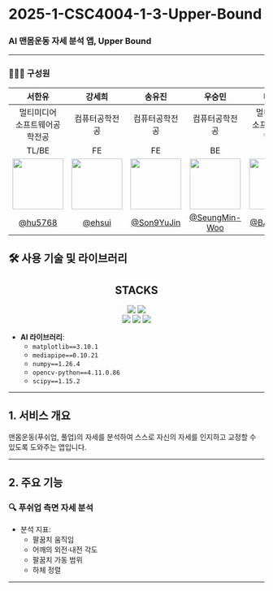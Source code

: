 # 2025-1-CSC4004-1-3-Upper-Bound

### AI 맨몸운동 자세 분석 앱, **Upper Bound**
---

### 🧑‍🤝‍🧑 구성원  
|서한유|강세희|송유진|우승민|배인호|
| :--------: | :--------: | :--------: | :--------: | :--------: |
|멀티미디어<br>소프트웨어공학전공|컴퓨터공학전공|컴퓨터공학전공|컴퓨터공학전공|멀티미디어<br>소프트웨어공학전공|
|TL/BE|FE |FE| BE|BE|
| <img src="https://github.com/hu5768.png" width="100"> | <img src="https://github.com/ehsui.png" width="100"> | <img src="https://github.com/Son9YuJin.png" width="100"> | <img src="https://github.com/SeungMin-Woo.png" width="100"> |<img src="https://github.com/BAE-INHO.png" width="100"> |
|        [@hu5768](https://github.com/hu5768)       |         [@ehsui](https://github.com/ehsui)        |        [@Son9YuJin](https://github.com/Son9YuJin)        |        [@SeungMin-Woo](https://github.com/SeungMin-Woo)|[@BAE-INHO](https://github.com/BAE-INHO)|

## 🛠️ 사용 기술 및 라이브러리

<div align=center><h2>STACKS</h2></div>

<div align=center> 
  <img src="https://img.shields.io/badge/nestjs-E0234E?style=for-the-badge&logo=nestjs&logoColor=white">
  <img src="https://img.shields.io/badge/flutter-02569B?style=for-the-badge&logo=flutter&logoColor=white">
  <br>
  <img src="https://img.shields.io/badge/github-181717?style=for-the-badge&logo=github&logoColor=white">
  <img src="https://img.shields.io/badge/git-F05032?style=for-the-badge&logo=git&logoColor=white">
  <img src="https://img.shields.io/badge/notion-000000?style=for-the-badge&logo=notion&logoColor=white">
  <br>
</div>

- **AI 라이브러리**:
  - `matplotlib==3.10.1`
  - `mediapipe==0.10.21`
  - `numpy==1.26.4`
  - `opencv-python==4.11.0.86`
  - `scipy==1.15.2`

---

## 1. 서비스 개요

맨몸운동(푸쉬업, 풀업)의 자세를 분석하여 스스로 자신의 자세를 인지하고 교정할 수 있도록 도와주는 앱입니다.


---
## 2. 주요 기능
### 🔍 푸쉬업 측면 자세 분석
- 분석 지표:
  - 팔꿈치 움직임
  - 어깨의 외전·내전 각도
  - 팔꿈치 가동 범위
  - 하체 정렬
---
